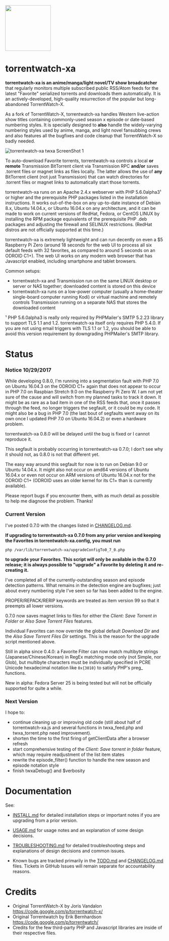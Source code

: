 <img src="http://silverlakecorp.com/torrentwatch-xa/torrentwatch-xa-logo144.png" width="144" height="144"/>

torrentwatch-xa
===============

__torrentwatch-xa is an anime/manga/light novel/TV show broadcatcher__ that regularly monitors multiple subscribed public RSS/Atom feeds for the latest "Favorite" serialized torrents and downloads them automatically. It is an actively-developed, high-quality resurrection of the popular but long-abandoned TorrentWatch-X.

As a fork of TorrentWatch-X, torrentwatch-xa handles Western live-action show titles containing commonly-used season x episode or date-based numbering styles. It is specially designed to __also__ handle the widely-varying numbering styles used by anime, manga, and light novel fansubbing crews and also features all the bugfixes and code cleanup that TorrentWatch-X so badly needed.

![torrentwatch-xa twxa ScreenShot 1](http://silverlakecorp.com/torrentwatch-xa/twxaScreenShot1.png)

To auto-download Favorite torrents, torrentwatch-xa controls a local __or remote__ Transmission BitTorrent client via Transmission RPC __and/or__ saves .torrent files or magnet links as files locally. The latter allows the use of __any__ BitTorrent client (not just Transmission) that can watch directories for .torrent files or magnet links to automatically start those torrents.

torrentwatch-xa runs on an Apache 2.4.x webserver with PHP 5.6.0alpha3&sup1; or higher and the prerequisite PHP packages listed in the installation instructions. It works out-of-the-box on any up-to-date instance of Debian 8.x, Ubuntu 14.04.x, or Ubuntu 16.04.x on any architecture, and it can be made to work on current versions of RedHat, Fedora, or CentOS LINUX by installing the RPM package equivalents of the prerequisite PHP .deb packages and adjusting the firewall and SELINUX restrictions. (RedHat distros are not officially supported at this time.)

torrentwatch-xa is extremely lightweight and can run decently on even a $5 Raspberry Pi Zero (around 18 seconds for the web UI to process all six default feeds with 32 favorites, as compared to around 5 seconds on an ODROID C1+). The web UI works on any modern web browser that has Javascript enabled, including smartphone and tablet browsers.

Common setups:

- torrentwatch-xa and Transmission run on the same LINUX desktop or server or NAS together; downloaded content is stored on this device
- torrentwatch-xa runs on a low-power computer (usually a home-theater single-board computer running Kodi) or virtual machine and remotely controls Transmission running on a separate NAS that stores the downloaded content

&sup1; PHP 5.6.0alpha3 is really only required by PHPMailer's SMTP 5.2.23 library to support TLS 1.1 and 1.2. torrentwatch-xa itself only requires PHP 5.4.0. If you are not using email triggers with TLS 1.1 or 1.2, you should be able to avoid this version requirement by downgrading PHPMailer's SMTP library.

Status
===============

### Notice 10/29/2017

While developing 0.8.0, I'm running into a segmentation fault with PHP 7.0 on Ubuntu 16.04.3 on the ODROID C1+ again that does not appear to occur in PHP 7.0 on Raspbian Stretch 9.0 on the Raspberry Pi Zero W. I am not yet sure of the cause and will switch from my planned tasks to track it down. It might be as rare as a bad item in one of the RSS feeds that, once it passes through the feed, no longer triggers the segfault, or it could be my code. It might also be a bug in PHP 7.0 (the last bout of segfaults went away on its own once I updated PHP 7.0 on Ubuntu 16.04.2) or even a hardware problem. 

torrentwatch-xa 0.8.0 will be delayed until the bug is fixed or I cannot reproduce it. 

This segfault is probably occurring in torrentwatch-xa 0.7.0; I don't see why it should not, as 0.8.0 is not that different yet. 

The easy way around this segfault for now is to run on Debian 9.0 or Ubuntu 14.04.x. It might also not occur on amd64 versions of Ubuntu 16.04.x or even not occur on ARM versions of Ubuntu 16.04.x not for the ODROID C1+ (ODROID uses an older kernel for its C1+ than is currently available).

Please report bugs if you encounter them, with as much detail as possible to help me diagnose the problem. Thanks!

### Current Version

I've posted 0.7.0 with the changes listed in [CHANGELOG.md](CHANGELOG.md).

__If upgrading to torrentwatch-xa 0.7.0 from any prior version and keeping the Favorites in torrentwatch-xa.config, you must run__

`php /var/lib/torrentwatch-xa/upgradeConfigTo0_7_0.php`

__to upgrade your Favorites. This script will only be available in the 0.7.0 release; it is always possible to "upgrade" a Favorite by deleting it and re-creating it.__

I've completed all of the currently-outstanding season and episode detection patterns. What remains in the detection engine are bugfixes; just about every numbering style I've seen so far has been added to the engine.

PROPER/REPACK/RERIP keywords are treated as item version 99 so that it preempts all lower versions.

0.7.0 now saves magnet links to files for either the _Client: Save Torrent in Folder_ or _Also Save Torrent Files_ features.

Individual Favorites can now override the global default _Download Dir_ and the _Also Save Torrent Files Dir_ settings. This is the reason for the upgrade script mentioned above.

Still in alpha since 0.4.0: a Favorite Filter can now match multibyte strings (Japanese/Chinese/Korean) in RegEx matching mode only (not Simple, nor Glob), but multibyte characters must be individually specified in PCRE Unicode hexadecimal notation like `0x{3010}` to satisfy PHP's preg_ functions.

New in alpha: Fedora Server 25 is being tested but will not be officially supported for quite a while.

### Next Version

I hope to:

- continue cleaning up or improving old code (still about half of torrentwatch-xa.js and several functions in twxa_feed.php and twxa_torrent.php need improvement).
- shorten the time to the first firing of getClientData after a browser refresh
- start comprehensive testing of the _Client: Save torrent in folder_ feature, which may require readjustment of the list item states
- rewrite the episode_filter() function to handle the new season and episode notation style
- finish twxaDebug() and $verbosity


Documentation
===============

See:

- [INSTALL.md](INSTALL.md) for detailed installation steps or important notes if you are upgrading from a prior version.

- [USAGE.md](USAGE.md) for usage notes and an explanation of some design decisions.

- [TROUBLESHOOTING.md](TROUBLESHOOTING.md) for detailed troubleshooting steps and explanations of design decisions and common issues.

- Known bugs are tracked primarily in the [TODO.md](TODO.md) and [CHANGELOG.md](CHANGELOG.md) files. Tickets in GitHub Issues will remain separate for accountability reasons.

Credits
===============

- Original TorrentWatch-X by Joris Vandalon https://code.google.com/p/torrentwatch-x/
- Original Torrentwatch by Erik Bernhardson https://code.google.com/p/torrentwatch/
- Credits for the few third-party PHP and Javascript libraries are inside of their respective files.